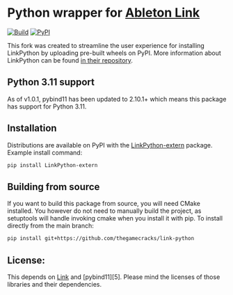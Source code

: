 # Python wrapper for [Ableton Link][1]

[![Build](https://github.com/thegamecracks/link-python/actions/workflows/build_wheels.yml/badge.svg)](https://github.com/thegamecracks/link-python/actions/workflows/build_wheels.yml)
[![PyPI](https://img.shields.io/pypi/v/LinkPython-extern?label=View%20on%20pypi&style=flat-square)](https://pypi.org/project/LinkPython-extern/)

This fork was created to streamline the user experience for installing LinkPython
by uploading pre-built wheels on PyPI. More information about LinkPython
can be found [in their repository][2].

## Python 3.11 support

As of v1.0.1, pybind11 has been updated to 2.10.1+ which means this package has
support for Python 3.11.

## Installation

Distributions are available on PyPI with the [LinkPython-extern][3] package.
Example install command:

```sh
pip install LinkPython-extern
```

## Building from source

If you want to build this package from source, you will need CMake installed.
You however do not need to manually build the project, as setuptools will
handle invoking cmake when you install it with pip. To install directly
from the main branch:

```sh
pip install git+https://github.com/thegamecracks/link-python
```

## License:
This depends on [Link][1] and [pybind11][5]. Please mind the licenses of those libraries and their dependencies.

[1]: https://github.com/ableton/link.git
[2]: https://github.com/gonzaloflirt/link-python
[3]: https://pypi.org/project/LinkPython-extern/
[3]: https://github.com/pybind/pybind11
